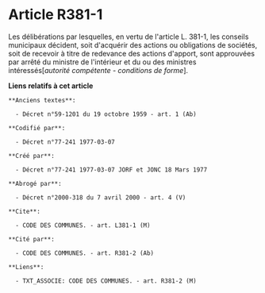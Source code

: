 # Article R381-1

Les délibérations par lesquelles, en vertu de l'article L. 381-1, les conseils municipaux décident, soit d'acquérir des
actions ou obligations de sociétés, soit de recevoir à titre de redevance des actions d'apport, sont approuvées par arrêté du
ministre de l'intérieur et du ou des ministres intéressés[*autorité compétente - conditions de forme*].

**Liens relatifs à cet article**

	**Anciens textes**:

	  - Décret n°59-1201 du 19 octobre 1959 - art. 1 (Ab)

	**Codifié par**:

	  - Décret n°77-241 1977-03-07

	**Créé par**:

	  - Décret n°77-241 1977-03-07 JORF et JONC 18 Mars 1977

	**Abrogé par**:

	  - Décret n°2000-318 du 7 avril 2000 - art. 4 (V)

	**Cite**:

	  - CODE DES COMMUNES. - art. L381-1 (M)

	**Cité par**:

	  - CODE DES COMMUNES. - art. R381-2 (Ab)

	**Liens**:

	  - TXT_ASSOCIE: CODE DES COMMUNES. - art. R381-2 (M)
